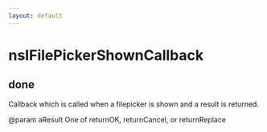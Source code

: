 ```yaml
---
layout: default
---
```


# nsIFilePickerShownCallback #

## done ##

Callback which is called when a filepicker is shown and a result
is returned.

@param aResult One of returnOK, returnCancel, or returnReplace

